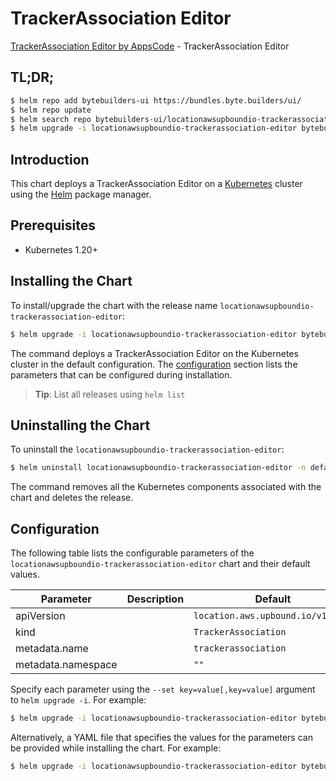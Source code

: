 # TrackerAssociation Editor

[TrackerAssociation Editor by AppsCode](https://byte.builders) - TrackerAssociation Editor

## TL;DR;

```bash
$ helm repo add bytebuilders-ui https://bundles.byte.builders/ui/
$ helm repo update
$ helm search repo bytebuilders-ui/locationawsupboundio-trackerassociation-editor --version=v0.4.18
$ helm upgrade -i locationawsupboundio-trackerassociation-editor bytebuilders-ui/locationawsupboundio-trackerassociation-editor -n default --create-namespace --version=v0.4.18
```

## Introduction

This chart deploys a TrackerAssociation Editor on a [Kubernetes](http://kubernetes.io) cluster using the [Helm](https://helm.sh) package manager.

## Prerequisites

- Kubernetes 1.20+

## Installing the Chart

To install/upgrade the chart with the release name `locationawsupboundio-trackerassociation-editor`:

```bash
$ helm upgrade -i locationawsupboundio-trackerassociation-editor bytebuilders-ui/locationawsupboundio-trackerassociation-editor -n default --create-namespace --version=v0.4.18
```

The command deploys a TrackerAssociation Editor on the Kubernetes cluster in the default configuration. The [configuration](#configuration) section lists the parameters that can be configured during installation.

> **Tip**: List all releases using `helm list`

## Uninstalling the Chart

To uninstall the `locationawsupboundio-trackerassociation-editor`:

```bash
$ helm uninstall locationawsupboundio-trackerassociation-editor -n default
```

The command removes all the Kubernetes components associated with the chart and deletes the release.

## Configuration

The following table lists the configurable parameters of the `locationawsupboundio-trackerassociation-editor` chart and their default values.

|     Parameter      | Description |                   Default                    |
|--------------------|-------------|----------------------------------------------|
| apiVersion         |             | <code>location.aws.upbound.io/v1beta1</code> |
| kind               |             | <code>TrackerAssociation</code>              |
| metadata.name      |             | <code>trackerassociation</code>              |
| metadata.namespace |             | <code>""</code>                              |


Specify each parameter using the `--set key=value[,key=value]` argument to `helm upgrade -i`. For example:

```bash
$ helm upgrade -i locationawsupboundio-trackerassociation-editor bytebuilders-ui/locationawsupboundio-trackerassociation-editor -n default --create-namespace --version=v0.4.18 --set apiVersion=location.aws.upbound.io/v1beta1
```

Alternatively, a YAML file that specifies the values for the parameters can be provided while
installing the chart. For example:

```bash
$ helm upgrade -i locationawsupboundio-trackerassociation-editor bytebuilders-ui/locationawsupboundio-trackerassociation-editor -n default --create-namespace --version=v0.4.18 --values values.yaml
```
